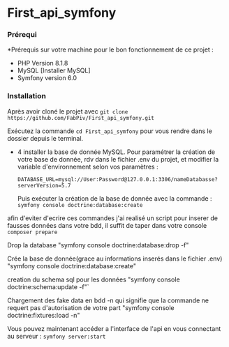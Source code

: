 # First_api_symfony
  ### Prérequi

*Prérequis sur votre machine pour le bon fonctionnement de ce projet : 
- PHP Version 8.1.8 
- MySQL [Installer MySQL]
- Symfony version 6.0

### Installation

Après avoir cloné le projet avec ``git clone https://github.com/FabPiv/First_api_symfony.git``

Exécutez la commande ``cd First_api_symfony`` pour vous rendre dans le dossier depuis le terminal.


- 4 installer la base de donnée MySQL. 
   Pour paramétrer la création de votre base de donnée, rdv dans le fichier .env du projet, et modifier la variable d'environnement selon vos paramètres : 

  ``DATABASE_URL=mysql://User:Password@127.0.0.1:3306/nameDatabasse?serverVersion=5.7``
  
   Puis exécuter la création de la base de donnée avec la commande : ``symfony console doctrine:database:create``

afin d'eviter d'ecrire ces commandes j'ai realisé un script pour inserer de fausses données dans votre bdd, il suffit de taper dans votre console `composer prepare`


Drop la database                                                              "symfony console doctrine:database:drop -f"

Crée la base de donnée(grace au informations inserés dans le fichier .env)     "symfony console doctrine:database:create"

creation du schema sql pour les données                                        "symfony console doctrine:schema:update -f"`

Chargement des fake data en bdd -n qui signifie que la commande ne requert pas d'autorisation de votre part        "symfony console doctrine:fixtures:load -n"

Vous pouvez maintenant accéder a l'interface de l'api en vous connectant au serveur : ``symfony server:start``

